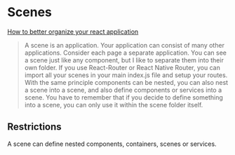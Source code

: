 # Scenes

[How to better organize your react application](https://medium.com/@alexmngn/how-to-better-organize-your-react-applications-2fd3ea1920f1)

> A scene is an application. Your application can consist of many other applications. 
> Consider each page a separate application. You can see a scene just like any component, but I like to separate them into their own folder.
> If you use React-Router or React Native Router, you can import all your scenes in your main index.js file and setup your routes.
> With the same principle components can be nested, you can also nest a scene into a scene, and also define components or services into a scene. You have to remember that if you decide to define something into a scene, you can only use it within the scene folder itself.

## Restrictions

A scene can define nested components, containers, scenes or services.
